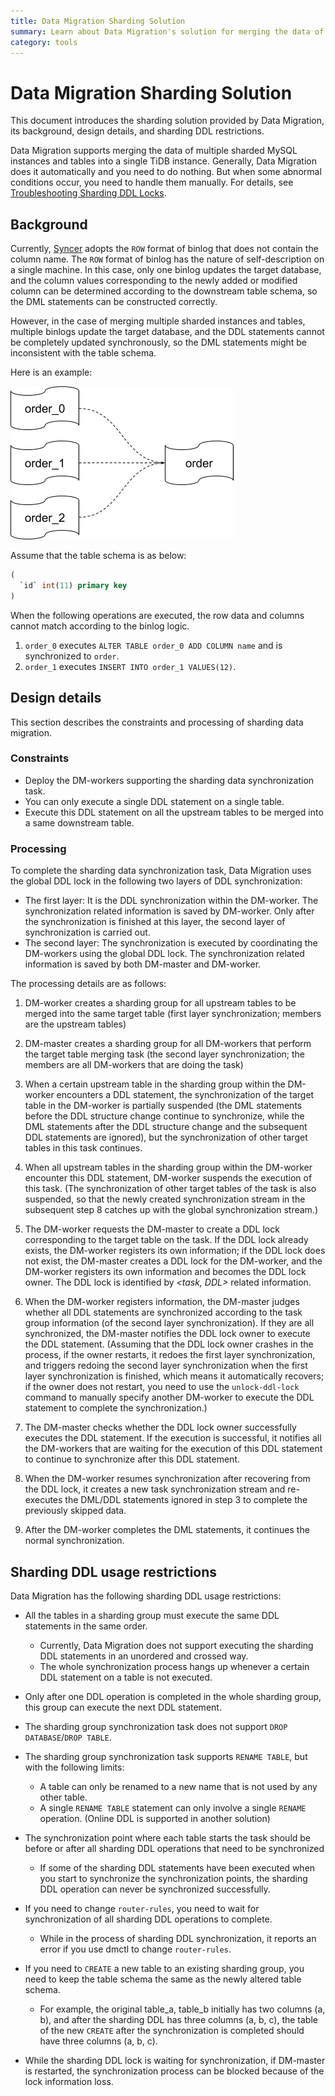 ```yaml
---
title: Data Migration Sharding Solution
summary: Learn about Data Migration's solution for merging the data of sharded MySQL instances and tables into a single TiDB instance.
category: tools
---
```


# Data Migration Sharding Solution

This document introduces the sharding solution provided by Data Migration, its background, design details, and sharding DDL restrictions.

Data Migration supports merging the data of multiple sharded MySQL instances and tables into a single TiDB instance. Generally, Data Migration does it automatically and you need to do nothing. But when some abnormal conditions occur, you need to handle them manually. For details, see [Troubleshooting Sharding DDL Locks](../tools/troubleshooting-sharding-ddl-locks.md).

## Background

Currently, [Syncer](../tools/syncer.md) adopts the `ROW` format of binlog that does not contain the column name. The `ROW` format of binlog has the nature of self-description on a single machine. In this case, only one binlog updates the target database, and the column values corresponding to the newly added or modified column can be determined according to the downstream table schema, so the DML statements can be constructed correctly.

However, in the case of merging multiple sharded instances and tables, multiple binlogs update the target database, and the DDL statements cannot be completely updated synchronously, so the DML statements might be inconsistent with the table schema.

Here is an example:

![img](../media/shard-merge.png)

Assume that the table schema is as below:

```sql
(
  `id` int(11) primary key
)
```

When the following operations are executed, the row data and columns cannot match according to the binlog logic.

1. `order_0` executes `ALTER TABLE order_0 ADD COLUMN name` and is synchronized to `order`.
2. `order_1` executes `INSERT INTO order_1 VALUES(12)`.

## Design details

This section describes the constraints and processing of sharding data migration.

### Constraints

- Deploy the DM-workers supporting the sharding data synchronization task.
- You can only execute a single DDL statement on a single table.
- Execute this DDL statement on all the upstream tables to be merged into a same downstream table.

### Processing

To complete the sharding data synchronization task, Data Migration uses the global DDL lock in the following two layers of DDL synchronization:

- The first layer: It is the DDL synchronization within the DM-worker. The synchronization related information is saved by DM-worker. Only after the synchronization is finished at this layer, the second layer of synchronization is carried out.
- The second layer: The synchronization is executed by coordinating the DM-workers using the global DDL lock. The synchronization related information is saved by both DM-master and DM-worker.

The processing details are as follows:

1. DM-worker creates a sharding group for all upstream tables to be merged into the same target table (first layer synchronization; members are the upstream tables)

2. DM-master creates a sharding group for all DM-workers that perform the target table merging task (the second layer synchronization; the members are all DM-workers that are doing the task)

3. When a certain upstream table in the sharding group within the DM-worker encounters a DDL statement, the synchronization of the target table in the DM-worker is partially suspended (the DML statements before the DDL structure change continue to synchronize, while the DML statements after the DDL structure change and the subsequent DDL statements are ignored), but the synchronization of other target tables in this task continues.

4. When all upstream tables in the sharding group within the DM-worker encounter this DDL statement, DM-worker suspends the execution of this task. (The synchronization of other target tables of the task is also suspended, so that the newly created synchronization stream in the subsequent step 8 catches up with the global synchronization stream.)

5. The DM-worker requests the DM-master to create a DDL lock corresponding to the target table on the task. If the DDL lock already exists, the DM-worker registers its own information; if the DDL lock does not exist, the DM-master creates a DDL lock for the DM-worker, and the DM-worker registers its own information and becomes the DDL lock owner. The DDL lock is identified by _<task, DDL>_ related information.

6. When the DM-worker registers information, the DM-master judges whether all DDL statements are synchronized according to the task group information (of the second layer synchronization). If they are all synchronized, the DM-master notifies the DDL lock owner to execute the DDL statement. (Assuming that the DDL lock owner crashes in the process, if the owner restarts, it redoes the first layer synchronization, and triggers redoing the second layer synchronization when the first layer synchronization is finished, which means it automatically recovers; if the owner does not restart, you need to use the `unlock-ddl-lock` command to manually specify another DM-worker to execute the DDL statement to complete the synchronization.)

7. The DM-master checks whether the DDL lock owner successfully executes the DDL statement. If the execution is successful, it notifies all the DM-workers that are waiting for the execution of this DDL statement to continue to synchronize after this DDL statement.

8. When the DM-worker resumes synchronization after recovering from the DDL lock, it creates a new task synchronization stream and re-executes the DML/DDL statements ignored in step 3 to complete the previously skipped data.

9. After the DM-worker completes the DML statements, it continues the normal synchronization.

## Sharding DDL usage restrictions

Data Migration has the following sharding DDL usage restrictions:

- All the tables in a sharding group must execute the same DDL statements in the same order.

   - Currently, Data Migration does not support executing the sharding DDL statements in an unordered and crossed way.
   - The whole synchronization process hangs up whenever a certain DDL statement on a table is not executed.

- Only after one DDL operation is completed in the whole sharding group, this group can execute the next DDL statement.

- The sharding group synchronization task does not support `DROP DATABASE`/`DROP TABLE`.

- The sharding group synchronization task supports `RENAME TABLE`, but with the following limits:

   - A table can only be renamed to a new name that is not used by any other table.
   - A single `RENAME TABLE` statement can only involve a single `RENAME` operation. (Online DDL is supported in another solution)

- The synchronization point where each table starts the task should be before or after all sharding DDL operations that need to be synchronized
    
    - If some of the sharding DDL statements have been executed when you start to synchronize the synchronization points, the sharding DDL operation can never be synchronized successfully.

- If you need to change `router-rules`, you need to wait for synchronization of all sharding DDL operations to complete.

    - While in the process of sharding DDL synchronization, it reports an error if you use dmctl to change `router-rules`.

- If you need to `CREATE` a new table to an existing sharding group, you need to keep the table schema the same as the newly altered table schema.

    - For example, the original table_a, table_b initially has two columns (a, b), and after the sharding DDL has three columns (a, b, c), the table of the new `CREATE` after the synchronization is completed should have three columns (a, b, c).

- While the sharding DDL lock is waiting for synchronization, if DM-master is restarted, the synchronization process can be blocked because of the lock information loss.